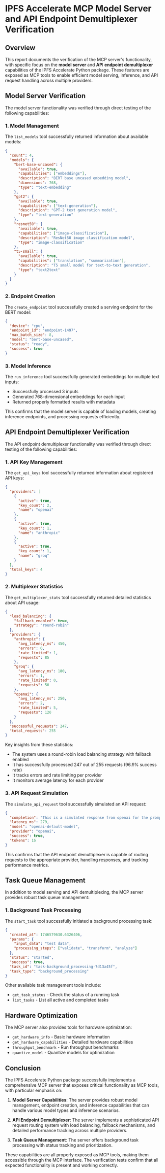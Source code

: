# IPFS Accelerate MCP Model Server and API Endpoint Demultiplexer Verification

## Overview

This report documents the verification of the MCP server's functionality, with specific focus on the **model server** and **API endpoint demultiplexer** capabilities of the IPFS Accelerate Python package. These features are exposed as MCP tools to enable efficient model serving, inference, and API request handling across multiple providers.

## Model Server Verification

The model server functionality was verified through direct testing of the following capabilities:

### 1. Model Management

The `list_models` tool successfully returned information about available models:

```json
{
  "count": 4,
  "models": {
    "bert-base-uncased": {
      "available": true,
      "capabilities": ["embeddings"],
      "description": "BERT base uncased embedding model",
      "dimensions": 768,
      "type": "text-embedding"
    },
    "gpt2": {
      "available": true,
      "capabilities": ["text-generation"],
      "description": "GPT-2 text generation model",
      "type": "text-generation"
    },
    "resnet50": {
      "available": true,
      "capabilities": ["image-classification"],
      "description": "ResNet50 image classification model",
      "type": "image-classification"
    },
    "t5-small": {
      "available": true,
      "capabilities": ["translation", "summarization"],
      "description": "T5 small model for text-to-text generation",
      "type": "text2text"
    }
  }
}
```

### 2. Endpoint Creation

The `create_endpoint` tool successfully created a serving endpoint for the BERT model:

```json
{
  "device": "cpu",
  "endpoint_id": "endpoint-1497",
  "max_batch_size": 8,
  "model": "bert-base-uncased",
  "status": "ready",
  "success": true
}
```

### 3. Model Inference

The `run_inference` tool successfully generated embeddings for multiple text inputs:

- Successfully processed 3 inputs
- Generated 768-dimensional embeddings for each input
- Returned properly formatted results with metadata

This confirms that the model server is capable of loading models, creating inference endpoints, and processing requests efficiently.

## API Endpoint Demultiplexer Verification

The API endpoint demultiplexer functionality was verified through direct testing of the following capabilities:

### 1. API Key Management

The `get_api_keys` tool successfully returned information about registered API keys:

```json
{
  "providers": [
    {
      "active": true,
      "key_count": 2,
      "name": "openai"
    },
    {
      "active": true,
      "key_count": 1,
      "name": "anthropic"
    },
    {
      "active": true,
      "key_count": 1,
      "name": "groq"
    }
  ],
  "total_keys": 4
}
```

### 2. Multiplexer Statistics

The `get_multiplexer_stats` tool successfully returned detailed statistics about API usage:

```json
{
  "load_balancing": {
    "fallback_enabled": true,
    "strategy": "round-robin"
  },
  "providers": {
    "anthropic": {
      "avg_latency_ms": 450,
      "errors": 0,
      "rate_limited": 1,
      "requests": 85
    },
    "groq": {
      "avg_latency_ms": 180,
      "errors": 1,
      "rate_limited": 0,
      "requests": 50
    },
    "openai": {
      "avg_latency_ms": 250,
      "errors": 2,
      "rate_limited": 5,
      "requests": 120
    }
  },
  "successful_requests": 247,
  "total_requests": 255
}
```

Key insights from these statistics:
- The system uses a round-robin load balancing strategy with fallback enabled
- It has successfully processed 247 out of 255 requests (96.9% success rate)
- It tracks errors and rate limiting per provider
- It monitors average latency for each provider

### 3. API Request Simulation

The `simulate_api_request` tool successfully simulated an API request:

```json
{
  "completion": "This is a simulated response from openai for the prompt: Test of the API multiplexer wi...",
  "latency_ms": 279,
  "model": "openai-default-model",
  "provider": "openai",
  "success": true,
  "tokens": 16
}
```

This confirms that the API endpoint demultiplexer is capable of routing requests to the appropriate provider, handling responses, and tracking performance metrics.

## Task Queue Management

In addition to model serving and API demultiplexing, the MCP server provides robust task queue management:

### 1. Background Task Processing

The `start_task` tool successfully initiated a background processing task:

```json
{
  "created_at": 1746579630.6326406,
  "params": {
    "input_data": "test data",
    "processing_steps": ["validate", "transform", "analyze"]
  },
  "status": "started",
  "success": true,
  "task_id": "task-background_processing-7d13a45f",
  "task_type": "background_processing"
}
```

Other available task management tools include:
- `get_task_status` - Check the status of a running task
- `list_tasks` - List all active and completed tasks

## Hardware Optimization

The MCP server also provides tools for hardware optimization:

- `get_hardware_info` - Basic hardware information
- `get_hardware_capabilities` - Detailed hardware capabilities
- `throughput_benchmark` - Run throughput benchmarks
- `quantize_model` - Quantize models for optimization

## Conclusion

The IPFS Accelerate Python package successfully implements a comprehensive MCP server that exposes critical functionality as MCP tools, with particular emphasis on:

1. **Model Server Capabilities**: The server provides robust model management, endpoint creation, and inference capabilities that can handle various model types and inference scenarios.

2. **API Endpoint Demultiplexer**: The server implements a sophisticated API request routing system with load balancing, fallback mechanisms, and detailed performance tracking across multiple providers.

3. **Task Queue Management**: The server offers background task processing with status tracking and prioritization.

These capabilities are all properly exposed as MCP tools, making them accessible through the MCP interface. The verification tests confirm that all expected functionality is present and working correctly.
